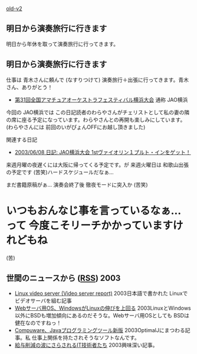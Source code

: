 [old-v2](ig030723-orig.html)

## 明日から演奏旅行に行きます

明日から年休を取って演奏旅行に行ってきます。


## 明日から演奏旅行に行きます

仕事は 青木さんに頼んで (なすりつけて) 演奏旅行＋出張に行ってきます。青木さん、ありがとう！


* [第31回全国アマチュアオーケストラフェスティバル横浜大会](http://www.yokokyo.net/AOF2003/)
  通称 JAO横浜 

今回の JAO横浜では この日記読者のわらやさんがチェリストとして私の妻の隣の席に座る予定になっています。わらやさんとの再開も楽しみにしています。(わらやさんには 前回のいがぴょんOFFにお越し頂きました)

関連する日記


* [2003/06/08 日記: JAO横浜大会 1stヴァイオリン１プルト・インをゲット！](ig030608.html)

来週月曜の夜遅くには大阪に帰ってくる予定です。が 来週火曜日は 和歌山出張の予定です
(苦笑)ハードスケジュールだなぁ…

まだ書籍原稿がぁ… 演奏会終了後 徹夜モードに突入か (苦笑)
# いつもおんなじ事を言っているなぁ… って 今度こそリーチかかっていますけれどもね
(苦)

## 世間のニュースから ([RSS](ig030723-news.xml)) 2003


* [Linux video server (Video server report)](http://www.parkcity.ne.jp/~takezawa/scripts/videoserver.html)  2003日本語で書かれた Linuxでビデオサーバを組む記事
* [Webサーバ用OS、WindowsがLinuxの伸びを上回る](http://japan.cnet.com/svc/rss?id=1261.47623.60049)  2003LinuxとWindows以外にBSDも増加傾向にあるのだそうな。Webサーバ用OSとしても BSDは健在なのですねっ！
* [Compuware、Javaプログラミングツール新版](http://www.zdnet.co.jp/news/0307/22/nebt_03.html)  2003OptimalJにまつわる記事。私 仕事上関係を持たされそうなソフトなんです。
* [給与削減の波にさらされるIT技術者たち](http://japan.cnet.com/news/maker/story/0,2000047861,20059894,00.htm)  2003興味深い記事。